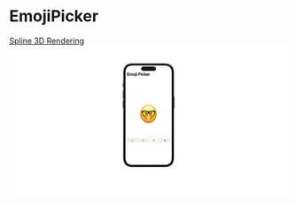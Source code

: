 # EmojiPicker
[Spline 3D Rendering](https://my.spline.design/emojipicker-f4959e4cd1906b0c9bccd5ece95d6235/)
![Emoji Picker](EmojiPicker.png)
